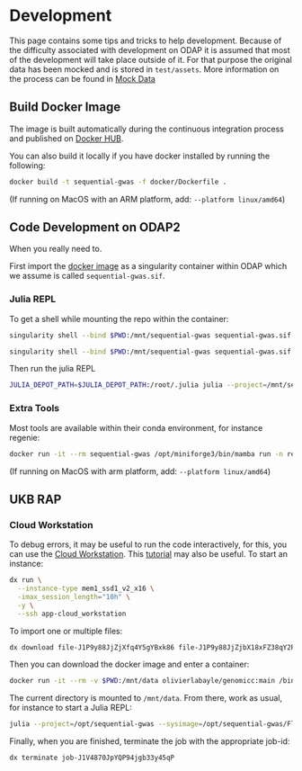 # Development

This page contains some tips and tricks to help development. Because of the difficulty associated with development on ODAP it is assumed that most of the development will take place outside of it. For that purpose the original data has been mocked and is stored in `test/assets`. More information on the process can be found in [Mock Data](@ref)

## Build Docker Image

The image is built automatically during the continuous integration process and published on [Docker HUB](https://hub.docker.com/repository/docker/olivierlabayle/sequential-gwas/tags).

You can also build it locally if you have docker installed by running the following:

```bash
docker build -t sequential-gwas -f docker/Dockerfile .
```

(If running on MacOS with an ARM platform, add: `--platform linux/amd64`)

## Code Development on ODAP2

When you really need to.

First import the [docker image](https://hub.docker.com/repository/docker/olivierlabayle/sequential-gwas/general) as a singularity container within ODAP which we assume is called `sequential-gwas.sif`.

### Julia REPL

To get a shell while mounting the repo within the container:

```bash
singularity shell --bind $PWD:/mnt/sequential-gwas sequential-gwas.sif
```

```bash
singularity shell --bind $PWD:/mnt/sequential-gwas sequential-gwas.sif 
```

Then run the julia REPL

```bash
JULIA_DEPOT_PATH=$JULIA_DEPOT_PATH:/root/.julia julia --project=/mnt/sequential-gwas
```

### Extra Tools

Most tools are available within their conda environment, for instance regenie:

```bash
docker run -it --rm sequential-gwas /opt/miniforge3/bin/mamba run -n regenie_env regenie --help
```

(If running on MacOS with arm platform, add: `--platform linux/amd64`)


## UKB RAP

### Cloud Workstation

To debug errors, it may be useful to run the code interactively, for this, you can use the [Cloud Workstation](https://documentation.dnanexus.com/developer/cloud-workstation). This [tutorial](https://academy.dnanexus.com/interactivecloudcomputing/cloudworkstation) may also be useful. To start an instance:

```bash
dx run \
  --instance-type mem1_ssd1_v2_x16 \
  -imax_session_length="10h" \
  -y \
  --ssh app-cloud_workstation
```

To import one or multiple files:

```bash
dx download file-J1P9y88JjZjXfq4Y5gYBxk86 file-J1P9y88JjZjbX18xFZ38qY2P
```

Then you can download the docker image and enter a container:

```bash
docker run -it --rm -v $PWD:/mnt/data olivierlabayle/genomicc:main /bin/bash
```

The current directory is mounted to `/mnt/data`. From there, work as usual, for instance to start a Julia REPL:

```bash
julia --project=/opt/sequential-gwas --sysimage=/opt/sequential-gwas/FlowOMMIC.so --startup-file=no
```

Finally, when you are finished, terminate the job with the appropriate job-id:

```bash
dx terminate job-J1V4870JpYQP94jgb33y45qP
```